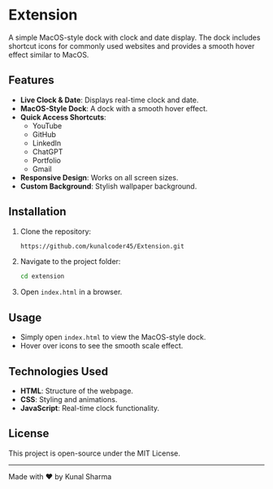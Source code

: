 # Extension

A simple MacOS-style dock with clock and date display. The dock includes shortcut icons for commonly used websites and provides a smooth hover effect similar to MacOS.

## Features
- **Live Clock & Date**: Displays real-time clock and date.
- **MacOS-Style Dock**: A dock with a smooth hover effect.
- **Quick Access Shortcuts**:
  - YouTube
  - GitHub
  - LinkedIn
  - ChatGPT
  - Portfolio
  - Gmail
- **Responsive Design**: Works on all screen sizes.
- **Custom Background**: Stylish wallpaper background.

## Installation
1. Clone the repository:
   ```bash
   https://github.com/kunalcoder45/Extension.git
   ```
2. Navigate to the project folder:
   ```bash
   cd extension
   ```
3. Open `index.html` in a browser.

## Usage
- Simply open `index.html` to view the MacOS-style dock.
- Hover over icons to see the smooth scale effect.

## Technologies Used
- **HTML**: Structure of the webpage.
- **CSS**: Styling and animations.
- **JavaScript**: Real-time clock functionality.


## License
This project is open-source under the MIT License.

---
Made with ❤️ by Kunal Sharma
